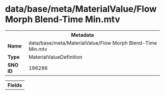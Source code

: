 <h1>data/base/meta/MaterialValue/Flow Morph Blend-Time Min.mtv</h1><table><tr><th colspan="100%">Metadata</th></tr><tr><td><b>Name</b></td><td>data/base/meta/MaterialValue/Flow Morph Blend-Time Min.mtv</td></tr><tr><td><b>Type</b></td><td>MaterialValueDefinition</td></tr><tr><td><b>SNO ID</b></td><td>196286</td></tr></table>

<table><tr><th colspan="100%">Fields</th></tr></table>


